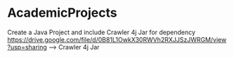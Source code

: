 # AcademicProjects

Create a Java Project and include Crawler 4j Jar for dependency
https://drive.google.com/file/d/0B81L1OwkX30RWVh2RXJJSzJWRGM/view?usp=sharing   --> Crawler 4j Jar
